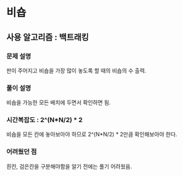 # 비숍

## 사용 알고리즘 : 백트래킹

### 문제 설명

판이 주어지고 비숍을 가장 많이 놓도록 할 때의 비숍의 수 출력.

### 풀이 설명

비숍을 가능한 모든 배치에 두면서 확인하면 됨.

### 시간복잡도 :  2^(N*N/2) * 2

비숍을 모든 칸에 놓아보아야 하므로 2^(N*N/2) * 2만큼 확인해보아야 한다.

### 어려웠던 점

흰칸, 검은칸을 구분해야함을 알기 전에는 풀기 어려웠음.